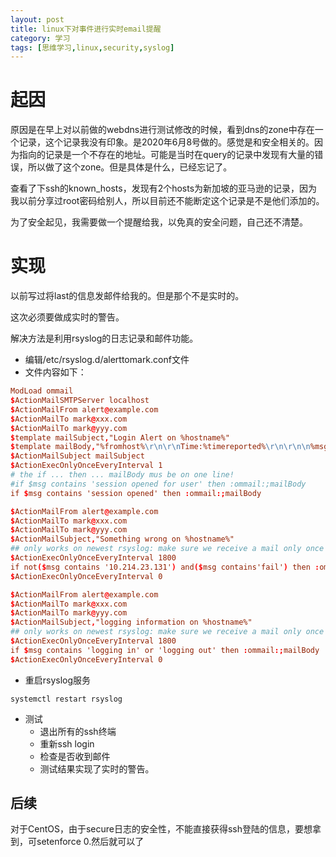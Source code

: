 ```yaml
---
layout: post
title: linux下对事件进行实时email提醒
category: 学习
tags: [思维学习,linux,security,syslog]
---
```



# 起因

原因是在早上对以前做的webdns进行测试修改的时候，看到dns的zone中存在一个记录，这个记录我没有印象。是2020年6月8号做的。感觉是和安全相关的。因为指向的记录是一个不存在的地址。可能是当时在query的记录中发现有大量的错误，所以做了这个zone。但是具体是什么，已经忘记了。

查看了下ssh的known_hosts，发现有2个hosts为新加坡的亚马逊的记录，因为我以前分享过root密码给别人，所以目前还不能断定这个记录是不是他们添加的。

为了安全起见，我需要做一个提醒给我，以免真的安全问题，自己还不清楚。

# 实现

以前写过将last的信息发邮件给我的。但是那个不是实时的。

这次必须要做成实时的警告。

解决方法是利用rsyslog的日志记录和邮件功能。

- 编辑/etc/rsyslog.d/alerttomark.conf文件
- 文件内容如下：

```conf
ModLoad ommail
$ActionMailSMTPServer localhost
$ActionMailFrom alert@example.com
$ActionMailTo mark@xxx.com
$ActionMailTo mark@yyy.com
$template mailSubject,"Login Alert on %hostname%"
$template mailBody,"%fromhost%\r\n\r\nTime:%timereported%\r\n\r\n\n%msg%"
$ActionMailSubject mailSubject
$ActionExecOnlyOnceEveryInterval 1
# the if ... then ... mailBody mus be on one line!
#if $msg contains 'session opened for user' then :ommail:;mailBody
if $msg contains 'session opened' then :ommail:;mailBody

$ActionMailFrom alert@example.com
$ActionMailTo mark@xxx.com
$ActionMailTo mark@yyy.com
$ActionMailSubject,"Something wrong on %hostname%"
## only works on newest rsyslog: make sure we receive a mail only once in half an hour
$ActionExecOnlyOnceEveryInterval 1800
if not($msg contains '10.214.23.131') and($msg contains'fail') then :ommail:;mailBody
$ActionExecOnlyOnceEveryInterval 0

$ActionMailFrom alert@example.com
$ActionMailTo mark@xxx.com
$ActionMailTo mark@yyy.com
$ActionMailSubject,"logging information on %hostname%"
## only works on newest rsyslog: make sure we receive a mail only once in half an hour
$ActionExecOnlyOnceEveryInterval 1800
if $msg contains 'logging in' or 'logging out' then :ommail:;mailBody
$ActionExecOnlyOnceEveryInterval 0
```

- 重启rsyslog服务

```shell
systemctl restart rsyslog
```

- 测试
    - 退出所有的ssh终端
    - 重新ssh login
    - 检查是否收到邮件
    - 测试结果实现了实时的警告。

## 后续

对于CentOS，由于secure日志的安全性，不能直接获得ssh登陆的信息，要想拿到，可setenforce 0.然后就可以了



